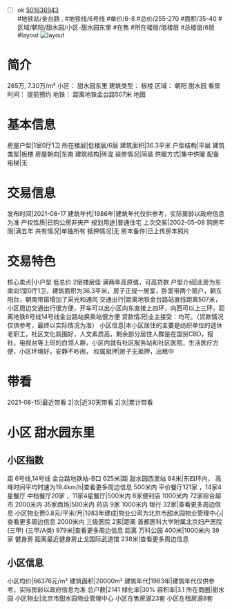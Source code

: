- [ ] ok [501636943](https://bj.5i5j.com/ershoufang/501636943.html)  
 #地铁站/金台路 ,  #地铁线/6号线
#单价/6-8 #总价/255-270 #面积/35-40   #区域/朝阳/甜水园/小区-甜水园东里 #在售 #所在楼层/低楼层 #总楼层/6层 #layout 
![layout](http://image2a.5i5j.com/bdir/layout/1bae4f1380a742c1a19d906a55c01671.JPG_P5.jpg) 
# 简介 
 265万,  7.30万/m² 
小区： 甜水园东里
建筑类型： 板楼
区域： 朝阳 甜水园
看房时间： 提前预约
地铁： 距离地铁金台路507米 地图
# 基本信息 
 房屋户型|1室0厅1卫
所在楼层|低楼层/6层
建筑面积|36.3平米
户型结构|平层
建筑类型|板楼
房屋朝向|东南
建筑结构|砖混
装修情况|简装
供暖方式|集中供暖
配备电梯|无
# 交易信息 
 发布时间|2021-08-17
建筑年代|1986年|建筑年代仅供参考，实际房龄以政府信息为准
产权性质|已购公房非央产
规划用途|普通住宅
上次交易|2002-05-08
购房年限|满五年
共有情况|单独所有
抵押情况|无
房本备件|已上传房本照片
# 交易特色 
 核心卖点|小户型 低总价 2层楼层佳 满两年高原值，可高贷款
户型介绍|此房为东南向1室0厅1卫，建筑面积为36.3平米，房子正规一居室，卧室带两个窗户，朝东阳台，朝南带窗增加了采光和通风
交通出行|距离地铁金台路站直线距离507米，小区周边交通出行很方便，开车可以出小区向东直接上四环，向西可以上三环，距离地铁6号线14号线金台路站换乘站很方便
贷款情况|业主接受：均可。（贷款情况仅供参考，最终以实际情况为准）
小区信息|本小区居住的主要是纺织单位的退休老职工，社区文化氛围好，人文素质高，剩余部分居住人群是在国贸CBD，报社，电视台等上班的白领人群，小区内就有社区服务站和社区医院，生活医疗方便，小区环境好，安静不吵闹，
权属抵押|房子无抵押，出租中
# 带看 
 2021-08-15|最近带看	 2|次|近30天带看	 2|次|累计带看
# 小区 甜水园东里
## 小区指数 
 距 6号线,14号线 金台路地铁站-B口 625米|距 甜水园西里站 84米|东四环内， 高峰时间平均时速为19.4km/h|查看更多周边信息
500米内 平价餐厅121家 ，14家4星餐厅
中档餐厅20家 ，11家4星餐厅|500米内 8家便利店
1000米内 72家综合超市
2000米内 35家商场|500米内 药店 9家
1000米内 银行 32家|查看更多周边信息
小区物业费0.8元/平米/月|1983年建成|物业公司为北京市甜水园物业管理中心|查看更多周边信息
2000米内 三级医院 2家|距离 首都医科大学附属北京妇产医院(三甲) (三甲/A类) 979米|查看更多周边信息
距离 万科公园 400米|1000米内 39家 健身房
距离最近健身房止戈国际武道馆 238米|查看更多周边信息
## 小区信息 
 小区均价|66376元/m²
建筑面积|20000m²
建筑年代|1983年|建筑年代仅供参考，实际房龄以政府信息为准
总户数|2141
绿化率|30%
容积率|3.1
所在商圈|甜水园
小区物业|北京市甜水园物业管理中心
小区在售房源23套
小区在租房源8套
